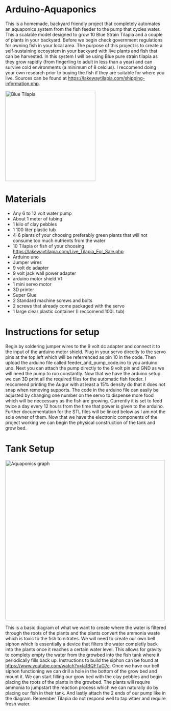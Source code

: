# Arduino-Aquaponics
This is a homemade, backyard friendly project that completely automates an aquaponics system from the fish feeder to the pump that cycles water. This a scalable model designed to grow 10 Blue Strain Tilapia and a couple of plants in your backyard. Before we begin check government regulations for owning fish in your local area. The purpose of this project is to create a self-sustaining ecosystem in your backyard with live plants and fish that can be harvested. In this system I will be using Blue pure strain tilapia as they grow rapidly (from fingerling to adult in less than a year) and can survive cold environments (a minimum of 8 celcius). I reccomend doing your own research prior to buying the fish if they are suitable for where you live. Sources can be found at https://lakewaytilapia.com/shipping-information.php. 


<img width="282" alt="Blue Tilapia" src="https://user-images.githubusercontent.com/81518926/134826893-5649e56d-c411-4fbd-8405-54030dd40dd5.png">

# Materials
* Any 6 to 12 volt water pump
* About 1 meter of tubing
* 1 kilo of clay pebbles
* 1 100 liter plastic tub
* 4-6 plants of your choosing preferably green plants that will not consume too much nutrients from the water
* 10 Tilapia or fish of your choosing https://lakewaytilapia.com/Live_Tilapia_For_Sale.php 
* Arduino uno
* Jumper wires
* 9 volt dc adapter
* 9 volt jack wall power adapter
* arduino motor shield V1
* 1 mini servo motor
* 3D printer
* Super Glue
* 2 Standard machine screws and bolts
* 2 screws that already come packaged with the servo
* 1 large clear plastic container (I reccomend 100L tub)

# Instructions for setup
Begin by soldering jumper wires to the 9 volt dc adapter and connect it to the input of the arduino motor shield. Plug in your servo directly to the servo pins at the top left which will be referrenced as pin 10 in the code. Then upload the arduino file called feeder_and_pump_code.ino to you arduino uno. Next you can attach the pump directly to the 9 volt pin and GND as we will need the pump to run constantly. Now that we have the arduino setup we can 3D print all the required files for the automatic fish feeder. I reccomend printing the Augur with at least a 15% density do that it does not snap when removing supports. The code in the arduino file can easily be adjusted by changing one number on the servo to dispense more food which will be neccessary as the fish are growing. Currently it is set to feed twice a day every 12 hours from the time that power is given to the arduino. Further docuementation for the STL files will be linked below as I am not the sole owner of them. Now that we have the electronic components of the project working we can begin the physical construction of the tank and grow bed. 

# Tank Setup
<img width="500" alt="Aquaponics graph" src="https://user-images.githubusercontent.com/81518926/134841350-da74a37e-68fc-4b62-8f13-e5f797e2802d.png">

This is a basic diagram of what we want to create where the water is filtered through the roots of the plants and the plants convert the ammonia waste which is toxic to the fish to nitrates. We will need to create our own bell siphon which is essentially a device that filters the water completly back into the plants once it reaches a certain water level. This allows for gravity to complety empty the water from the growbed into the fish tank where it periodically fills back up. Instructions to build the siphon can be found at https://www.youtube.com/watch?v=Ia1BQFTaG7c. Once we have our bell siphon functioning we can drill a hole in the bottom of the grow bed and mount it. We can start filling our grow bed with the clay pebbles and begin placing the roots of the plants in the growbed. The plants will require ammonia to jumpstart the reaction process which we can naturally do by placing our fish in their tank. And lastly attach the 2 ends of our pump like in the diagram. Remember Tilapia do not respond well to tap wtaer and require fresh water.

